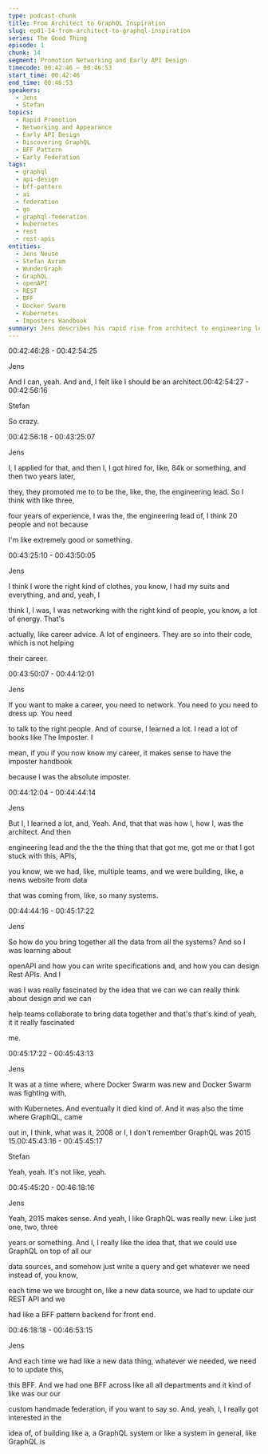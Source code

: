 ```yaml
---
type: podcast-chunk
title: From Architect to GraphQL Inspiration
slug: ep01-14-from-architect-to-graphql-inspiration
series: The Good Thing
episode: 1
chunk: 14
segment: Promotion Networking and Early API Design
timecode: 00:42:46 – 00:46:53
start_time: 00:42:46
end_time: 00:46:53
speakers:
  - Jens
  - Stefan
topics:
  - Rapid Promotion
  - Networking and Appearance
  - Early API Design
  - Discovering GraphQL
  - BFF Pattern
  - Early Federation
tags:
  - graphql
  - api-design
  - bff-pattern
  - ai
  - federation
  - go
  - graphql-federation
  - kubernetes
  - rest
  - rest-apis
entities:
  - Jens Neuse
  - Stefan Avram
  - WunderGraph
  - GraphQL
  - openAPI
  - REST
  - BFF
  - Docker Swarm
  - Kubernetes
  - Imposters Handbook
summary: Jens describes his rapid rise from architect to engineering lead within a few years, attributing it to networking, professional appearance, and continuous learning. He became fascinated with API design while leading a large news platform project that struggled to integrate data from multiple sources. Early exposure to GraphQL inspired him to explore replacing REST APIs with a query layer. He likens their BFF pattern to a handcrafted version of GraphQL federation before it existed
---
```



00:42:46:28 - 00:42:54:25

Jens

And I can, yeah. And and, I felt like I should be an architect.00:42:54:27 - 00:42:56:16

Stefan

So crazy.

00:42:56:18 - 00:43:25:07

Jens

I, I applied for that, and then I, I got hired for, like, 84k or something, and then two years later,

they, they promoted me to to be the, like, the, the engineering lead. So I think with like three,

four years of experience, I was the, the engineering lead of, I think 20 people and not because

I'm like extremely good or something.

00:43:25:10 - 00:43:50:05

Jens

I think I wore the right kind of clothes, you know, I had my suits and everything, and and, yeah, I

think I, I was, I was networking with the right kind of people, you know, a lot of energy. That's

actually, like career advice. A lot of engineers. They are so into their code, which is not helping

their career.

00:43:50:07 - 00:44:12:01

Jens

If you want to make a career, you need to network. You need to you need to dress up. You need

to talk to the right people. And of course, I learned a lot. I read a lot of books like The Imposter. I

mean, if you if you now know my career, it makes sense to have the imposter handbook

because I was the absolute imposter.

00:44:12:04 - 00:44:44:14

Jens

But I, I learned a lot, and, Yeah. And, that that was how I, how I, was the architect. And then

engineering lead and the the the thing that that got me, got me or that I got stuck with this, APIs,

you know, we we had, like, multiple teams, and we were building, like, a news website from data

that was coming from, like, so many systems.

00:44:44:16 - 00:45:17:22

Jens

So how do you bring together all the data from all the systems? And so I was learning about

openAPI and how you can write specifications and, and how you can design Rest APIs. And I

was I was really fascinated by the idea that we can we can really think about design and we can

help teams collaborate to bring data together and that's that's kind of yeah, it it really fascinated

me.

00:45:17:22 - 00:45:43:13

Jens

It was at a time where, where Docker Swarm was new and Docker Swarm was fighting with,

with Kubernetes. And eventually it died kind of. And it was also the time where GraphQL, came

out in, I think, what was it, 2008 or I, I don't remember GraphQL was 2015 15.00:45:43:16 - 00:45:45:17

Stefan

Yeah, yeah. It's not like, yeah.

00:45:45:20 - 00:46:18:16

Jens

Yeah, 2015 makes sense. And yeah, I like GraphQL was really new. Like just one, two, three

years or something. And I, I really like the idea that, that we could use GraphQL on top of all our

data sources, and somehow just write a query and get whatever we need instead of, you know,

each time we we brought on, like a new data source, we had to update our REST API and we

had like a BFF pattern backend for front end.

00:46:18:18 - 00:46:53:15

Jens

And each time we had like a new data thing, whatever we needed, we need to to update this,

this BFF. And we had one BFF across like all all departments and it kind of like was our our

custom handmade federation, if you want to say so. And, yeah, I, I really got interested in the

idea of, of building like a, a GraphQL system or like a system in general, like GraphQL is

